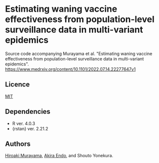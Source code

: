 # Estimating waning vaccine effectiveness from population-level surveillance data in multi-variant epidemics
Source code accompanying Murayama et al. "Estimating waning vaccine effectiveness from population-level surveillance data in multi-variant epidemics". https://www.medrxiv.org/content/10.1101/2022.07.14.22277647v1
## Licence
[MIT](https://github.com/hiroaki-murayama/wane_ve_estimation_multivariant/blob/main/LICENSE)

## Dependencies
* R ver. 4.0.3
* {rstan} ver. 2.21.2

## Authors
[Hiroaki Murayama](https://github.com/hiroaki-murayama), [Akira Endo](https://github.com/akira-endo), and Shouto Yonekura.

